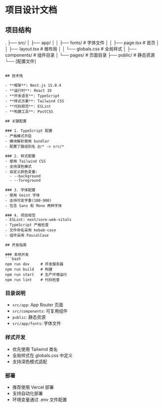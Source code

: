 # 项目设计文档

## 项目结构 
.
├── src/
│ ├── app/
│ │ ├── fonts/ # 字体文件
│ │ ├── page.tsx # 首页
│ │ ├── layout.tsx # 根布局
│ │ └── globals.css # 全局样式
│ ├── components/ # 组件目录
│ └── pages/ # 页面目录
├── public/ # 静态资源
└── [配置文件]
```

## 技术栈

- **框架**: Next.js 15.0.4
- **运行时**: React 19
- **开发语言**: TypeScript
- **样式方案**: Tailwind CSS
- **代码规范**: ESLint
- **构建工具**: PostCSS

## 关键配置

### 1. TypeScript 配置
- 严格模式开启
- 模块解析使用 bundler
- 配置了路径别名 @/* -> src/*

### 2. 样式配置
- 使用 Tailwind CSS
- 支持深色模式
- 自定义颜色变量:
  - --background
  - --foreground

### 3. 字体配置
- 使用 Geist 字体
- 支持可变字重(100-900)
- 包含 Sans 和 Mono 两种字体

### 4. 项目规范
- ESLint: next/core-web-vitals
- TypeScript 严格检查
- 文件命名采用 kebab-case
- 组件采用 PascalCase

## 开发指南

### 本地开发
```bash
npm run dev     # 开发服务器
npm run build   # 构建
npm run start   # 生产环境运行
npm run lint    # 代码检查
```

### 目录说明
- `src/app`: App Router 页面
- `src/components`: 可复用组件
- `public`: 静态资源
- `src/app/fonts`: 字体文件

### 样式开发
- 优先使用 Tailwind 类名
- 全局样式在 globals.css 中定义
- 支持深色模式适配

### 部署
- 推荐使用 Vercel 部署
- 支持自动化部署
- 环境变量通过 .env 文件配置